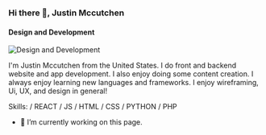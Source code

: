 ### Hi there 👋, Justin Mccutchen
#### Design and Development

![Design and Development](https://media.licdn.com/dms/image/D4D10AQHnIOWc380vfQ/image-shrink_1280/0/1714628609451?e=1715234400&v=beta&t=NfJ6OPVk_nCK4Nim0_xgxDYqkEMdJ_yPv-Huh3Pw4Pk)

I'm Justin Mccutchen from the United States. I do front and backend website and app development. I also enjoy doing some content creation. I always enjoy learning new languages and frameworks. I enjoy wireframing, Ui, UX, and design in general!

Skills: / REACT / JS / HTML / CSS / PYTHON / PHP 


- 🔭 I’m currently working on this page. 



